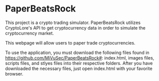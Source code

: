 # PaperBeatsRock 
This project is a crypto trading simulator. PaperBeatsRock utilizes CryptoLore's API to get cryptocurrency data in order to simulate the cryptocurrency market.

This webpage will allow users to paper trade cryptocurrencies.

To use the application, you must download the following files found in https://github.com/MiVuSec/PaperBeatsRock#: index.html, images files, scripts files, and stlyes files into their respective folders. After you have downloaded the necessary files, just open index.html with your favorite browser.
